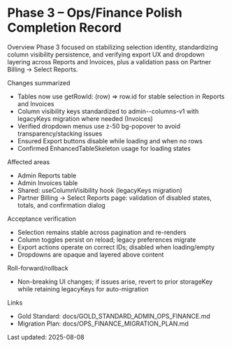 # Phase 3 – Ops/Finance Polish Completion Record

Overview
Phase 3 focused on stabilizing selection identity, standardizing column visibility persistence, and verifying export UX and dropdown layering across Reports and Invoices, plus a validation pass on Partner Billing → Select Reports.

Changes summarized
- Tables now use getRowId: (row) => row.id for stable selection in Reports and Invoices
- Column visibility keys standardized to admin-<page>-columns-v1 with legacyKeys migration where needed (Invoices)
- Verified dropdown menus use z-50 bg-popover to avoid transparency/stacking issues
- Ensured Export buttons disable while loading and when no rows
- Confirmed EnhancedTableSkeleton usage for loading states

Affected areas
- Admin Reports table
- Admin Invoices table
- Shared: useColumnVisibility hook (legacyKeys migration)
- Partner Billing → Select Reports page: validation of disabled states, totals, and confirmation dialog

Acceptance verification
- Selection remains stable across pagination and re-renders
- Column toggles persist on reload; legacy preferences migrate
- Export actions operate on correct IDs; disabled when loading/empty
- Dropdowns are opaque and layered above content

Roll-forward/rollback
- Non-breaking UI changes; if issues arise, revert to prior storageKey while retaining legacyKeys for auto-migration

Links
- Gold Standard: docs/GOLD_STANDARD_ADMIN_OPS_FINANCE.md
- Migration Plan: docs/OPS_FINANCE_MIGRATION_PLAN.md

Last updated: 2025-08-08